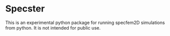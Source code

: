 # Specster

This is an experimental python package for running specfem2D simulations from python. It is not intended for public use.

